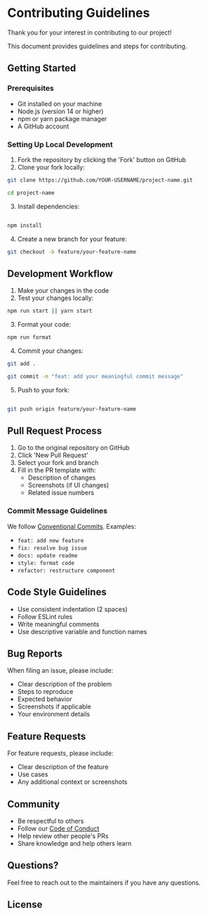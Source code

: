 # Contributing Guidelines

Thank you for your interest in contributing to our project! 

This document provides guidelines and steps for contributing.

## Getting Started

### Prerequisites

- Git installed on your machine
- Node.js (version 14 or higher)
- npm or yarn package manager
- A GitHub account

### Setting Up Local Development

1. Fork the repository by clicking the 'Fork' button on GitHub
2. Clone your fork locally:
```bash
git clone https://github.com/YOUR-USERNAME/project-name.git

cd project-name
```

3. Install dependencies:
```bash

npm install

```

4. Create a new branch for your feature:
```bash
git checkout -b feature/your-feature-name
```

## Development Workflow

1. Make your changes in the code
2. Test your changes locally:
```bash
npm run start || yarn start

 ```

3. Format your code:
``` bash
npm run format

``` 

4. Commit your changes:
```bash
git add .

git commit -m "feat: add your meaningful commit message"
```

5. Push to your fork:
```bash

git push origin feature/your-feature-name

```


## Pull Request Process

1. Go to the original repository on GitHub
2. Click 'New Pull Request'
3. Select your fork and branch
4. Fill in the PR template with:
   - Description of changes
   - Screenshots (if UI changes)
   - Related issue numbers

### Commit Message Guidelines

We follow [Conventional Commits](https://www.conventionalcommits.org/). Examples:

- `feat: add new feature`
- `fix: resolve bug issue`
- `docs: update readme`
- `style: format code`
- `refactor: restructure component`

## Code Style Guidelines

- Use consistent indentation (2 spaces)
- Follow ESLint rules
- Write meaningful comments
- Use descriptive variable and function names

## Bug Reports

When filing an issue, please include:

- Clear description of the problem
- Steps to reproduce
- Expected behavior
- Screenshots if applicable
- Your environment details

## Feature Requests

For feature requests, please include:

- Clear description of the feature
- Use cases
- Any additional context or screenshots

## Community

- Be respectful to others
- Follow our [Code of Conduct](CODE_OF_CONDUCT.md)
- Help review other people's PRs
- Share knowledge and help others learn

## Questions?

Feel free to reach out to the maintainers if you have any questions.

## License
 